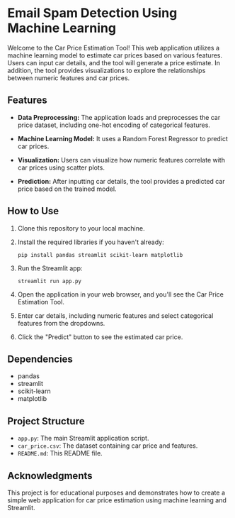 # Email Spam Detection Using Machine Learning

Welcome to the Car Price Estimation Tool! This web application utilizes a machine learning model to estimate car prices based on various features. Users can input car details, and the tool will generate a price estimate. In addition, the tool provides visualizations to explore the relationships between numeric features and car prices.

## Features

- **Data Preprocessing:** The application loads and preprocesses the car price dataset, including one-hot encoding of categorical features.

- **Machine Learning Model:** It uses a Random Forest Regressor to predict car prices.

- **Visualization:** Users can visualize how numeric features correlate with car prices using scatter plots.

- **Prediction:** After inputting car details, the tool provides a predicted car price based on the trained model.

## How to Use

1. Clone this repository to your local machine.

2. Install the required libraries if you haven't already:
   ```
   pip install pandas streamlit scikit-learn matplotlib
   ```

3. Run the Streamlit app:
   ```
   streamlit run app.py
   ```

4. Open the application in your web browser, and you'll see the Car Price Estimation Tool.

5. Enter car details, including numeric features and select categorical features from the dropdowns.

6. Click the "Predict" button to see the estimated car price.

## Dependencies

- pandas
- streamlit
- scikit-learn
- matplotlib

## Project Structure

- `app.py`: The main Streamlit application script.
- `car_price.csv`: The dataset containing car price and features.
- `README.md`: This README file.

## Acknowledgments

This project is for educational purposes and demonstrates how to create a simple web application for car price estimation using machine learning and Streamlit.
